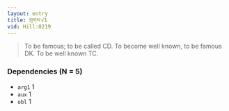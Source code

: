 ```yaml
---
layout: entry
title: གྲགས་√1
vid: Hill:0219
---
```

> To be famous; to be called CD. To become well known, to be famous DK. To be well known TC.
### Dependencies (N = 5)
* `arg1` 1
* `aux` 1
* `obl` 1
